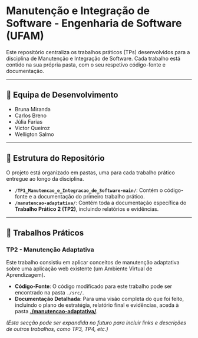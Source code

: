 # Manutenção e Integração de Software - Engenharia de Software (UFAM)

Este repositório centraliza os trabalhos práticos (TPs) desenvolvidos para a disciplina de Manutenção e Integração de Software. Cada trabalho está contido na sua própria pasta, com o seu respetivo código-fonte e documentação.

---

## 🚀 Equipa de Desenvolvimento

* Bruna Miranda
* Carlos Breno
* Júlia Farias
* Victor Queiroz
* Welligton Salmo

---

## 📂 Estrutura do Repositório

O projeto está organizado em pastas, uma para cada trabalho prático entregue ao longo da disciplina.

* **`/TP1_Manutencao_e_Integracao_de_Software-main/`**: Contém o código-fonte e a documentação do primeiro trabalho prático.
* **`/manutencao-adaptativa/`**: Contém toda a documentação específica do **Trabalho Prático 2 (TP2)**, incluindo relatórios e evidências.

---

## 📖 Trabalhos Práticos

### TP2 - Manutenção Adaptativa

Este trabalho consistiu em aplicar conceitos de manutenção adaptativa sobre uma aplicação web existente (um Ambiente Virtual de Aprendizagem).

* **Código-Fonte**: O código modificado para este trabalho pode ser encontrado na pasta `./src/`.
* **Documentação Detalhada**: Para uma visão completa do que foi feito, incluindo o plano de estratégia, relatório final e evidências, aceda à pasta **[./manutencao-adaptativa/](./manutencao-adaptativa/)**.

*(Esta secção pode ser expandida no futuro para incluir links e descrições de outros trabalhos, como TP3, TP4, etc.)*
